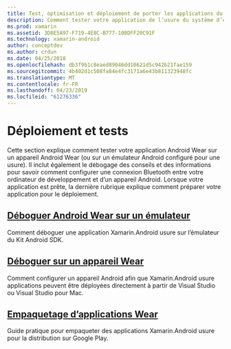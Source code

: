 ```yaml
---
title: Test, optimisation et déploiement de porter les applications du système d’exploitation
description: Comment tester votre application de l’usure du système d’exploitation sur un appareil Android (ou un émulateur) et le préparer pour le déploiement.
ms.prod: xamarin
ms.assetid: 3D8E5A97-F719-4E8C-B777-108DFF20C91F
ms.technology: xamarin-android
author: conceptdev
ms.author: crdun
ms.date: 04/25/2018
ms.openlocfilehash: db3f9b1c8eaed89046dd10621d5c942b21fae159
ms.sourcegitcommit: 4b402d1c508fa84e4fc3171a6e43b811323948fc
ms.translationtype: MT
ms.contentlocale: fr-FR
ms.lasthandoff: 04/23/2019
ms.locfileid: "61276336"
---
```

# <a name="deployment-and-testing"></a>Déploiement et tests

Cette section explique comment tester votre application Android Wear sur un appareil Android Wear (ou sur un émulateur Android configuré pour une usure). Il inclut également le débogage des conseils et des informations pour savoir comment configurer une connexion Bluetooth entre votre ordinateur de développement et d’un appareil Android.
Lorsque votre application est prête, la dernière rubrique explique comment préparer votre application pour le déploiement.

## <a name="debug-android-wear-on-an-emulatorandroidweardeploy-testdebug-on-emulatormd"></a>[Déboguer Android Wear sur un émulateur](~/android/wear/deploy-test/debug-on-emulator.md)

Comment déboguer une application Xamarin.Android usure sur l’émulateur du Kit Android SDK.

## <a name="debug-on-a-wear-deviceandroidweardeploy-testdebug-on-devicemd"></a>[Déboguer sur un appareil Wear](~/android/wear/deploy-test/debug-on-device.md)

Comment configurer un appareil Android afin que Xamarin.Android usure applications peuvent être déployées directement à partir de Visual Studio ou Visual Studio pour Mac.

##  <a name="packaging-wear-appsandroidweardeploy-testpackagingmd"></a>[Empaquetage d’applications Wear](~/android/wear/deploy-test/packaging.md)

Guide pratique pour empaqueter des applications Xamarin.Android usure pour la distribution sur Google Play.

